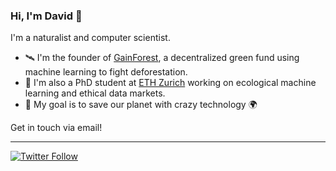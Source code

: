 ### Hi, I'm David 👋


I'm a naturalist and computer scientist. 

- 🛰 I'm the founder of [GainForest](https://gainforest.app/#/), a decentralized green fund using machine learning to fight deforestation.
- 🔭 I'm also a PhD student at [ETH Zurich](https://ethz.ch) working on ecological machine learning and ethical data markets.
- 🌱 My goal is to save our planet with crazy technology 🌍

Get in touch via email!

---
[![Twitter Follow](https://img.shields.io/twitter/follow/dwddao?label=Follow&style=social)](https://twitter.com/dwddao)

<!--
**daviddao/daviddao** is a ✨ _special_ ✨ repository because its `README.md` (this file) appears on your GitHub profile.

Here are some ideas to get you started:

- 🔭 I’m currently working on ...
- 🌱 I’m currently learning ...
- 👯 I’m looking to collaborate on ...
- 🤔 I’m looking for help with ...
- 💬 Ask me about ...
- 📫 How to reach me: ...
- 😄 Pronouns: ...
- ⚡ Fun fact: ...
-->
